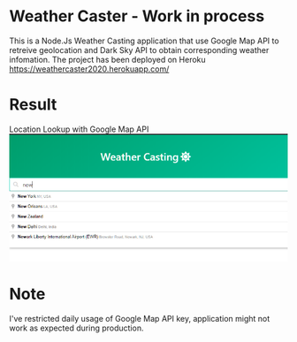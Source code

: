 # Weather Caster -  Work in process
This is a Node.Js Weather Casting application that use Google Map API to retreive geolocation and Dark Sky API to obtain corresponding weather infomation. The project has been deployed on Heroku https://weathercaster2020.herokuapp.com/

# Result
Location Lookup with Google Map API<img src="/screenshots/google_loc.png"> 

# Note
I've restricted daily usage of Google Map API key, application might not work as expected during production.
